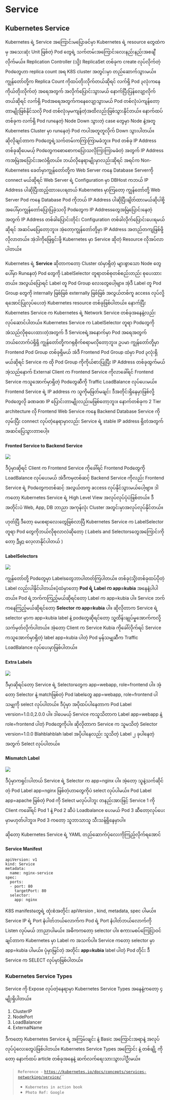 # Service

## Kubernetes Service

Kubernetes ရဲ့ Service အကြောင်းမပြောခင်မှာ Kubernetes ရဲ့ resource တွေထဲကမှ အသေးဆုံး Unit ဖြစ်တဲ့ Pod တွေရဲ့ သက်တမ်းအကြောင်းလေးနည်းနည်းအစချီလိုက်မယ်။ Replication Controller \(သို့\) ReplicaSet တစ်ခုက create လုပ်လိုက်တဲ့ Podတွေဟာ replica count အရ K8S cluster အတွင်းမှာ တည်ဆောက်သွားမယ်။ ကျွန်တော်တို့က Replica Count ကိုထပ်တိုးလိုက်တယ်ဆိုရင် လက်ရှိ Pod ၃လုံးကနေ ကိုယ်တိုးလိုက်တဲ့ အရေအတွက် အလိုက်ပြောင်းသွားမယ် နောက်ပြီးပြန်လျော့လိုက်တယ်ဆိုရင် လက်ရှိ Podအရေအတွက်ကနေလျော့သွားမယ် Pod တစ်လုံးပဲကျန်တော့တာမျိုးဖြစ်နိုင်သလို Pod တစ်လုံးမှမကျန်တဲ့အထိလည်းဖြစ်သွားနိုင်တယ်။ နောက်ထပ်တစ်ခုက လက်ရှိ Pod runနေတဲ့ Node Down သွားတဲ့ case တွေမှာ Node နဲ့အတူ Kubernetes Cluster မှာ runနေတဲ့ Pod ကပါအတူတူလိုက် Down သွားပါတယ်။ ဆိုလိုချင်တာက Pod‌တွေရဲ့သက်တမ်းကကြာကြာမခံဘူး။ Pod တစ်ခု IP Address တစ်ခုဆိုပေမယ့် Podတွေကစောစောကပြောသလိုကြာကြာမခံတဲ့ အတွက် IP Address ကအမြဲအပြောင်းအလဲရှိတယ်။ ဘယ်လိုနေရာမျိုးမှာလည်းဆိုရင် အရင်က Non-Kubernetes ခေတ်မှာကျွန်တော်တို့က Web Server ကနေ Database Serverကို connect မယ်ဆိုရင် Web Server ရဲ့ Configuration မှာ DBHost ကဘယ် IP Address ပါဆိုပြီးထည့်ထားပေးရတယ် Kubernetes မှာကြတော့ ကျွန်တော်တို့ Web Server Pod ကနေ Database Pod ကိုဘယ် IP Address ပါဆိုပြီးချိတ်ထားမယ်ဆိုပါစို့ အပေါ်မှာကျွန်တော်ပြောပြခဲ့သလို Podတွေက IP Addressတွေအမြဲပြောင်းနေတဲ့အတွက် IP Address တစ်ခါပြောင်းတိုင်း Configuration တစ်ခါလိုက်ပြောင်းပေးရမယ်ဆိုရင် အဆင်မပြေတော့ဘူး။ အဲ့တော့ကျွန်တော်တို့မှာ IP Address အတည်တကျဖြစ်ဖို့လိုလာတယ်။ အဲ့ဒါကိုဖြေရှင်းဖို့ Kubernetes မှာ Service ဆိုတဲ့ Resource လိုအပ်လာပါတယ်။

Kubernetes ရဲ့ **Service** ဆိုတာကတော့ Cluster ထဲမှာရှိတဲ့ များစွာသော Node တွေပေါ်မှာ Runနေတဲ့ Pod တွေကို LabelSelector တူရာတစ်စုတစ်စည်းတည်း စုပေးထားတယ်။ အလွယ်ပြောရင် Label တူ Pod Group လေးတွေပေါ့ဗျာ။ အဲ့ဒီ Label တူ Pod Group တွေကို internally ဖြစ်ဖြစ် externally ဖြစ်ဖြစ် အလွယ်တစ်ကူ access လုပ်လို့ရအောင်ပြုလုပ်ပေးတဲ့ Kubernetes resource တစ်ခုဖြစ်ပါတယ်။ နောက်ပြီး Kubernetes Service က Kubernetes ရဲ့ Network Service တစ်ခုအနေနဲ့လည်းလုပ်ဆောင်ပါတယ်။ Kubernetes Service က LabelSelector တူရာ Podတွေကို အဲသည်လိုစုပေးထားတဲ့အတွက် ဒီ Serviceရဲ့အနောက်မှာ Pod အရေအတွက်ဘယ်လောက်ပဲရှိရှိ ကျွန်တော်တို့ကဂရုစိုက်စရာမလိုတော့ဘူး။ ဥပမာ ကျွန်တော်တို့မှာ Frontend Pod Group တစ်ခုရှိမယ် အဲဒီ Frontend Pod Group ထဲမှာ Pod ၃လုံးရှိမယ်ဆိုရင် Service က ထို Pod Group ကိုကိုယ်စားပြုပြီး IP Address တစ်ခုထွက်မယ် အဲ့သည်နောက် External Client က Frontend Service ကိုလာခေါ်ရင် Frontend Service ကသူအောက်မှာရှိတဲ့ Podတွေဆီကို Traffic LoadBalance လုပ်ပေးမယ်။ Frontend Service ရဲ့ IP address က သူကိုမဖြတ်မချင်း ဒီအတိုင်းရှိနေမှာဖြစ်လို့ Podတွေလို ခဏခဏ IP ပြောင်းတာမျိုးလည်းမဖြစ်တော့ဘူး။ နောက်တစ်ခုက 2 Tier architecture လို Frontend Web Service ကနေ Backend Database Service ကို လှမ်းပြီး connect လုပ်တဲ့နေရာမှာလည်း Service ရဲ့ stable IP address ရှိတဲအတွက်အဆင်ပြေသွားတာပေါ့။

#### Fronted Service to Backend Service

![](https://i.imgur.com/4aUuivD.png)

ဒီပုံမှာဆိုရင် Client က Frontend Service ကိုခေါ်ရင် Frontend Podတွေကို LoadBalance လုပ်ပေးမယ် အဲဒီကမှတစ်ဆင့် Backend Service ကိုလည်း Frontend Service ရဲ့ Podတွေကတစ်ဆင့် အလွယ်တကူ access လုပ်နိုင်သွားမယ်ပေါ့ဗျာ။ ဒါကတော့ Kubernetes Service ရဲ့ High Level View အလုပ်လုပ်ပုံပဲဖြစ်တယ်။ ဒီအတိုင်းပဲ Web, App, DB ဘာညာ အကုန်လုံး Cluster အတွင်းမှာအလုပ်လုပ်နိုင်တယ်။

ဟုတ်ပြီ ဒီတော့ ‌မေးစရာလေးတွေဖြစ်လာပြီ Kubernetes Service က LabelSelector တူရာ Pod တွေကိုဘယ်လိုစုလာလဲဆိုတော့ \( Labels and Selectorsတွေအကြောင်းကိုတော့ [ဒီမှာ](https://myanmar-kubernetes.gitbook.io/kubernetes-myanmar/labels-and-selectors) ‌လေ့လာနိုင်ပါတယ် \)

#### LabelSelectors

![](https://i.imgur.com/ahpQU73.png)

ကျွန်တော်တို့ Podတွေမှာ Labelsတွေဘာပါတတ်ကြပါတယ်။ တစ်ခု\(သို့\)တစ်ခုထပ်ပိုတဲ့ Label လည်းပါနိုင်ပါတယ်။ပုံထဲမှာတော့ **Pod ရဲ့ Label က app=kubia** အနေနဲ့ပါပါတယ်။ Pod ရဲ့ဘက်ကကြည့်မယ်ဆိုရင်တော့ Label က app=kubia ပါ။ Service ဘက်ကနေကြည့်မယ်ဆိုရင်တော့ **Selector က app=kubia** ပါ။ ဆိုလိုတာက Service ရဲ့ selector မှာက app=kubia label နဲ့ podတွေဆိုရင်တော့ သူ့ထိန်းချုပ်မှုအောက်ကလို့သက်မှတ်လိုက်ပါတယ်။ အဲ့တော့ Client က Service Kubia ကိုခေါ်လိုက်ရင် Service ကသူအောက်မှာရှိတဲ့ label app=kubia ပါတဲ့ Pod မှန်သမျှဆီက Traffic LoadBalance လုပ်ပေးမှာဖြစ်ပါတယ်။

#### Extra Labels

![](https://i.imgur.com/KUMa80G.png)

ဒီမှာဆိုရင်တော့ Service ရဲ့ Selectorတွေက app=webapp, role=frontend ပါ။ အဲ့တော့ Selector နဲ့ matchဖြစ်တဲ့ Pod labelတွေ app=webapp, role=frontend ပါသမျှကို select လုပ်ပါတယ်။ ဒီပုံမှာ အပိုထပ်ပါနေတာက Pod Label version=1.0.0,2.0.0 ပါ။ ဒါပေမယ့် Service ကသူသိတာက Label app=webapp နဲ့ role=frontend ပါတဲ့ Podတွေကိုပါ။ ဆိုလိုတာက Service က သူမသိတဲ့ Selector version=1.0.0 Blahblahblah label အပိုပါနေလည်း သူသိတဲ့ Label ၂ ခုပါနေတဲ့ အတွက် Select လုပ်ပါတယ်။

#### Mismatch Label

![](https://i.imgur.com/U0oK61i.png)

ဒီပုံမှာကရှင်းပါတယ် Service ရဲ့ Selector က app=nginx ပါ။ အဲ့တော့ သူနဲ့သက်ဆိုင်တဲ့ Pod Label app=nginx ဖြစ်တဲ့ဟာတွေကိုပဲ select လုပ်ပါမယ်။ Pod Label app=apache ‌ဖြစ်တဲ့ Pod ကို Select မလုပ်ပါဘူး တနည်းအားဖြင့် Service 1 ကို Client ကခေါ်ရင် Pod 1 နဲ့ Pod 2 ဆီပဲ Loadbalance ပေးမယ် Pod 3 ဆီတော့လုပ်ပေးမှာမဟုတ်ပါဘူး။ Pod 3 ကတော့ သူဘာသာသူ သီးသန့်ရှိနေမှာပါ။

ဆိုတော့ Kubernetes Service ရဲ့ YAML တည်ဆောက်ပုံလေးကိုကြည့်လိုက်ရအောင်

#### Service Manifest

```text
apiVersion: v1
kind: Service
metadata:
  name: nginx-service
spec:
  ports:
  - port: 80
    targetPort: 80
  selector:
    app: nginx
```

K8S manifestတွေရဲ့ ထုံးစံအတိုင်း apiVersion , kind, metadata, spec ပါမယ်။ Service IP ရဲ့ Port နံပါတ်ဘယ်လောက်က Pod ရဲ့ Port နံပါတ်ဘယ်လောက်ကို Listen လုပ်မယ် ဘာညာပါမယ်။ အဓိကကတော့ selector ပါ။ စကားမစပ်ကြေငြာဝင်ချင်တာက Kubernetes မှာ Label က အသက်ပါ။ Service ကတော့ selector မှာ app=kubia ပါမယ်။ ‌ပုံမှာမြင်တဲ့ အတိုင်း **app=kubia** label ပါတဲ့ Pod တိုင်း ဒီ Service က SELECT လုပ်မှာဖြစ်ပါတယ်။

### **Kubernetes Service Types**

Service ကို Expose လုပ်တဲ့နေရာမှာ Kubernetes Service Types အနေနဲ့ကတော့ ၄ မျိုးရှိပါတယ်။

1. ClusterIP
2. NodePort
3. LoadBalancer
4. ExternalName

ဒီကတော့ Kubernetes Service ရဲ့ အကြမ်းဖျင်း နဲ့ Basic အကြောင်းအရာနဲ့ အလုပ်လုပ်ပုံလေးတွေပဲဖြစ်ပါတယ်။ Kubernetes Service Types အကြောင်း နဲ့ တစ်ချို့ ကိုတော့ ‌နောက်ထပ် article တစ်ခုအနေနဲ့ ဆက်လက်ရေးသားသွားပါဦးမယ်။

> `Reference -` [`https://kubernetes.io/docs/concepts/services-networking/service/`](https://kubernetes.io/docs/concepts/services-networking/service/)\`\`
>
> * `Kubernetes in action book`
> * `Photo Ref: Google`

